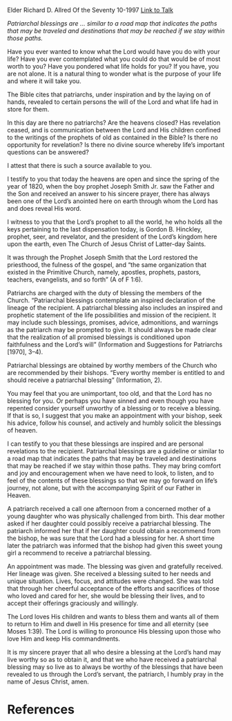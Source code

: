 Elder Richard D. Allred
Of the Seventy
10-1997
[Link to Talk](https://www.churchofjesuschrist.org/study/general-conference/1997/10/the-lord-blesses-his-children-through-patriarchal-blessings?lang=eng)

_Patriarchal blessings are … similar to a road map that indicates the paths that may be traveled and destinations that may be reached if we stay within those paths._

Have you ever wanted to know what the Lord would have you do with your life? Have you ever contemplated what you could do that would be of most worth to you? Have you pondered what life holds for you? If you have, you are not alone. It is a natural thing to wonder what is the purpose of your life and where it will take you.

The Bible cites that patriarchs, under inspiration and by the laying on of hands, revealed to certain persons the will of the Lord and what life had in store for them.

In this day are there no patriarchs? Are the heavens closed? Has revelation ceased, and is communication between the Lord and His children confined to the writings of the prophets of old as contained in the Bible? Is there no opportunity for revelation? Is there no divine source whereby life’s important questions can be answered?

I attest that there is such a source available to you.

I testify to you that today the heavens are open and since the spring of the year of 1820, when the boy prophet Joseph Smith Jr. saw the Father and the Son and received an answer to his sincere prayer, there has always been one of the Lord’s anointed here on earth through whom the Lord has and does reveal His word.

I witness to you that the Lord’s prophet to all the world, he who holds all the keys pertaining to the last dispensation today, is Gordon B. Hinckley, prophet, seer, and revelator, and the president of the Lord’s kingdom here upon the earth, even The Church of Jesus Christ of Latter-day Saints.

It was through the Prophet Joseph Smith that the Lord restored the priesthood, the fulness of the gospel, and “the same organization that existed in the Primitive Church, namely, apostles, prophets, pastors, teachers, evangelists, and so forth” (A of F 1:6).

Patriarchs are charged with the duty of blessing the members of the Church. “Patriarchal blessings contemplate an inspired declaration of the lineage of the recipient. A patriarchal blessing also includes an inspired and prophetic statement of the life possibilities and mission of the recipient. It may include such blessings, promises, advice, admonitions, and warnings as the patriarch may be prompted to give. It should always be made clear that the realization of all promised blessings is conditioned upon faithfulness and the Lord’s will” (Information and Suggestions for Patriarchs [1970], 3–4).

Patriarchal blessings are obtained by worthy members of the Church who are recommended by their bishops. “Every worthy member is entitled to and should receive a patriarchal blessing” (Information, 2).

You may feel that you are unimportant, too old, and that the Lord has no blessing for you. Or perhaps you have sinned and even though you have repented consider yourself unworthy of a blessing or to receive a blessing. If that is so, I suggest that you make an appointment with your bishop, seek his advice, follow his counsel, and actively and humbly solicit the blessings of heaven.



I can testify to you that these blessings are inspired and are personal revelations to the recipient. Patriarchal blessings are a guideline or similar to a road map that indicates the paths that may be traveled and destinations that may be reached if we stay within those paths. They may bring comfort and joy and encouragement when we have need to look, to listen, and to feel of the contents of these blessings so that we may go forward on life’s journey, not alone, but with the accompanying Spirit of our Father in Heaven.

A patriarch received a call one afternoon from a concerned mother of a young daughter who was physically challenged from birth. This dear mother asked if her daughter could possibly receive a patriarchal blessing. The patriarch informed her that if her daughter could obtain a recommend from the bishop, he was sure that the Lord had a blessing for her. A short time later the patriarch was informed that the bishop had given this sweet young girl a recommend to receive a patriarchal blessing.

An appointment was made. The blessing was given and gratefully received. Her lineage was given. She received a blessing suited to her needs and unique situation. Lives, focus, and attitudes were changed. She was told that through her cheerful acceptance of the efforts and sacrifices of those who loved and cared for her, she would be blessing their lives, and to accept their offerings graciously and willingly.

The Lord loves His children and wants to bless them and wants all of them to return to Him and dwell in His presence for time and all eternity (see Moses 1:39). The Lord is willing to pronounce His blessing upon those who love Him and keep His commandments.

It is my sincere prayer that all who desire a blessing at the Lord’s hand may live worthy so as to obtain it, and that we who have received a patriarchal blessing may so live as to always be worthy of the blessings that have been revealed to us through the Lord’s servant, the patriarch, I humbly pray in the name of Jesus Christ, amen.

# References
